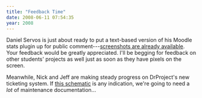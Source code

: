 ```yaml
---
title: "Feedback Time"
date: 2008-06-11 07:54:35
year: 2008
---
```

Daniel Servos is just about ready to put a text-based version of his Moodle stats plugin up for public comment---<a href="http://hackerdan.com/programing/gradereportstats/">screenshots are already available</a>. Your feedback would be greatly appreciated.  I'll be begging for feedback on other students' projects as well just as soon as they have pixels on the screen.

Meanwhile, Nick and Jeff are making steady progress on DrProject's new ticketing system. If <a href="http://nickjamil.livejournal.com/9168.html">this schematic</a> is any indication, we're going to need a <em>lot</em> of maintenance documentation...
